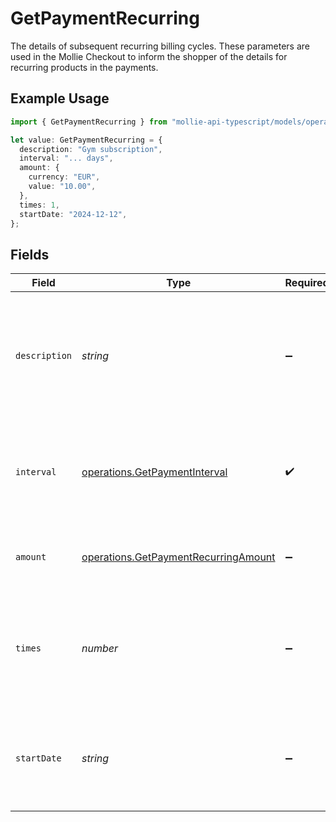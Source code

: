 # GetPaymentRecurring

The details of subsequent recurring billing cycles. These parameters are used in the Mollie Checkout
to inform the shopper of the details for recurring products in the payments.

## Example Usage

```typescript
import { GetPaymentRecurring } from "mollie-api-typescript/models/operations";

let value: GetPaymentRecurring = {
  description: "Gym subscription",
  interval: "... days",
  amount: {
    currency: "EUR",
    value: "10.00",
  },
  times: 1,
  startDate: "2024-12-12",
};
```

## Fields

| Field                                                                                               | Type                                                                                                | Required                                                                                            | Description                                                                                         | Example                                                                                             |
| --------------------------------------------------------------------------------------------------- | --------------------------------------------------------------------------------------------------- | --------------------------------------------------------------------------------------------------- | --------------------------------------------------------------------------------------------------- | --------------------------------------------------------------------------------------------------- |
| `description`                                                                                       | *string*                                                                                            | :heavy_minus_sign:                                                                                  | A description of the recurring item. If not present, the main description of the item will be used. | Gym subscription                                                                                    |
| `interval`                                                                                          | [operations.GetPaymentInterval](../../models/operations/getpaymentinterval.md)                      | :heavy_check_mark:                                                                                  | Cadence unit of the recurring item. For example: `12 months`, `52 weeks` or `365 days`.             | 12 months                                                                                           |
| `amount`                                                                                            | [operations.GetPaymentRecurringAmount](../../models/operations/getpaymentrecurringamount.md)        | :heavy_minus_sign:                                                                                  | Total amount and currency of the recurring item.                                                    |                                                                                                     |
| `times`                                                                                             | *number*                                                                                            | :heavy_minus_sign:                                                                                  | Total number of charges for the subscription to complete. Leave empty for ongoing subscription.     | 1                                                                                                   |
| `startDate`                                                                                         | *string*                                                                                            | :heavy_minus_sign:                                                                                  | The start date of the subscription if it does not start right away (format `YYYY-MM-DD`)            | 2024-12-12                                                                                          |